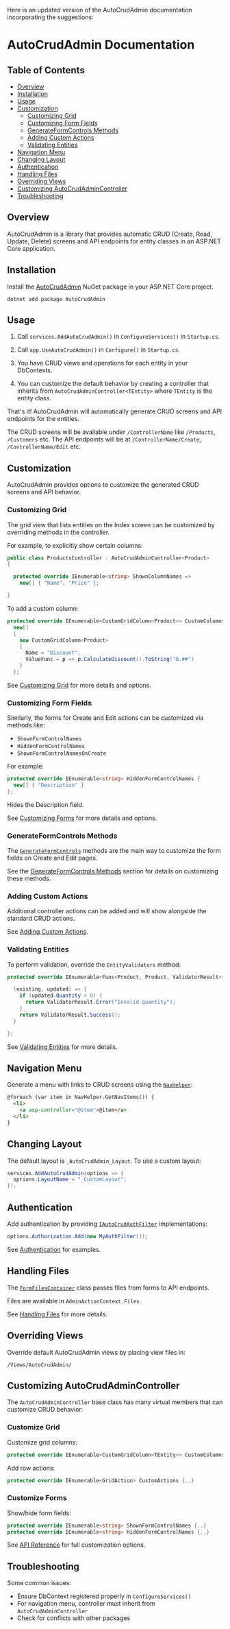Here is an updated version of the AutoCrudAdmin documentation incorporating the suggestions:

# AutoCrudAdmin Documentation

## Table of Contents

- [Overview](#overview)
- [Installation](#installation)  
- [Usage](#usage)
- [Customization](#customization)
  - [Customizing Grid](#customizing-grid)
  - [Customizing Form Fields](#customizing-form-fields) 
  - [GenerateFormControls Methods](#generateformcontrols-methods)
  - [Adding Custom Actions](#adding-custom-actions)
  - [Validating Entities](#validating-entities)
- [Navigation Menu](#navigation-menu)  
- [Changing Layout](#changing-layout)
- [Authentication](#authentication)
- [Handling Files](#handling-files)
- [Overriding Views](#overriding-views)
- [Customizing AutoCrudAdminController](#customizing-autocrudadmincontroller)
- [Troubleshooting](#troubleshooting)

## Overview

AutoCrudAdmin is a library that provides automatic CRUD (Create, Read, Update, Delete) screens and API endpoints for entity classes in an ASP.NET Core application.

## Installation

Install the [AutoCrudAdmin](https://github.com/minkov/autocrudadmin) NuGet package in your ASP.NET Core project.

```
dotnet add package AutoCrudAdmin
```

## Usage

1. Call `services.AddAutoCrudAdmin()` in `ConfigureServices()` in `Startup.cs`. 

2. Call `app.UseAutoCrudAdmin()` in `Configure()` in `Startup.cs`.

3. You have CRUD views and operations for each entity in your DbContexts.

4. You can customize the default behavior by creating a controller that inherits from `AutoCrudAdminController<TEntity>` where `TEntity` is the entity class.

That's it! AutoCrudAdmin will automatically generate CRUD screens and API endpoints for the entities. 

The CRUD screens will be available under `/ControllerName` like `/Products`, `/Customers` etc. The API endpoints will be at `/ControllerName/Create`, `/ControllerName/Edit` etc.

## Customization

AutoCrudAdmin provides options to customize the generated CRUD screens and API behavior.

### Customizing Grid

The grid view that lists entities on the Index screen can be customized by overriding methods in the controller. 

For example, to explicitly show certain columns:

```csharp
public class ProductsController : AutoCrudAdminController<Product>  
{

  protected override IEnumerable<string> ShownColumnNames => 
    new[] { "Name", "Price" };

}
```

To add a custom column:

```csharp
protected override IEnumerable<CustomGridColumn<Product>> CustomColumns =>
  new[]     
  {        
    new CustomGridColumn<Product>      
    {         
      Name = "Discount",
      ValueFunc = p => p.CalculateDiscount().ToString("0.##") 
    }
  };
```

See [Customizing Grid](grid.md) for more details and options.

### Customizing Form Fields  

Similarly, the forms for Create and Edit actions can be customized via methods like:

- `ShownFormControlNames` 
- `HiddenFormControlNames`
- `ShownFormControlNamesOnCreate`

For example:

```csharp
protected override IEnumerable<string> HiddenFormControlNames {
  new[] { "Description" }   
};
```

Hides the Description field.

See [Customizing Forms](forms.md) for more details and options.

### GenerateFormControls Methods

The [`GenerateFormControls`](https://github.com/minkov/autocrudadmin/blob/master/src/AutoCrudAdmin/Controllers/AutoCrudAdminController.cs) methods are the main way to customize the form fields on Create and Edit pages.

See the [GenerateFormControls Methods](forms.md#generateformcontrols-methods) section for details on customizing these methods.

### Adding Custom Actions

Additional controller actions can be added and will show alongside the standard CRUD actions.

See [Adding Custom Actions](actions.md). 

### Validating Entities 

To perform validation, override the `EntityValidators` method:

```csharp 
protected override IEnumerable<Func<Product, Product, ValidatorResult>> EntityValidators {

  (existing, updated) => {
    if (updated.Quantity < 0) {
      return ValidatorResult.Error("Invalid quantity"); 
    }
    return ValidatorResult.Success();
  }

}; 
```

See [Validating Entities](validation.md) for more details.

## Navigation Menu

Generate a menu with links to CRUD screens using the [`NavHelper`](https://github.com/minkov/autocrudadmin/blob/master/src/AutoCrudAdmin/Helpers/NavHelper.cs):

```html
@foreach (var item in NavHelper.GetNavItems()) {
  <li>
    <a asp-controller="@item">@item</a>
  </li>
}
```

## Changing Layout 

The default layout is `_AutoCrudAdmin_Layout`. To use a custom layout:

```csharp 
services.AddAutoCrudAdmin(options => {
  options.LayoutName = "_CustomLayout";
});
```

## Authentication

Add authentication by providing [`IAutoCrudAuthFilter`](https://github.com/minkov/autocrudadmin/blob/master/src/AutoCrudAdmin/Filters/IAutoCrudAuthFilter.cs) implementations:

```csharp
options.Authorization.Add(new MyAuthFilter()); 
```

See [Authentication](auth.md) for examples.

## Handling Files

The [`FormFilesContainer`](https://github.com/minkov/autocrudadmin/blob/master/src/AutoCrudAdmin/ViewModels/FormFilesContainer.cs) class passes files from forms to API endpoints.

Files are available in `AdminActionContext.Files`.

See [Handling Files](files.md) for more details.

## Overriding Views

Override default AutoCrudAdmin views by placing view files in:

`/Views/AutoCrudAdmin/`

## Customizing AutoCrudAdminController

The `AutoCrudAdminController` base class has many virtual members that can customize CRUD behavior:

### Customize Grid

Customize grid columns:

```csharp
protected override IEnumerable<CustomGridColumn<TEntity>> CustomColumns {..}
```

Add row actions:

```csharp  
protected override IEnumerable<GridAction> CustomActions {..}
```

### Customize Forms

Show/hide form fields:

```csharp
protected override IEnumerable<string> ShownFormControlNames {..}   
protected override IEnumerable<string> HiddenFormControlNames {..}
```

See [API Reference](https://github.com/minkov/autocrudadmin/blob/master/src/AutoCrudAdmin/Controllers/AutoCrudAdminController.cs) for full customization options.

## Troubleshooting 

Some common issues:

- Ensure DbContext registered properly in `ConfigureServices()`
- For navigation menu, controller must inherit from `AutoCrudAdminController`
- Check for conflicts with other packages
